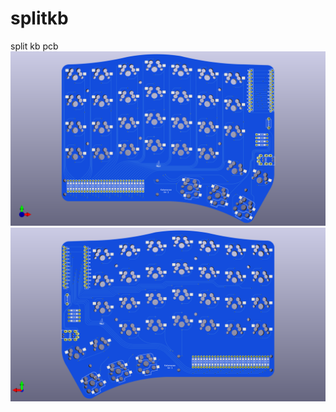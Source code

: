 # splitkb
split kb pcb
![front](https://github.com/arnstadm/splitkb/blob/master/front.png?raw=true)
![back](https://github.com/arnstadm/splitkb/blob/master/back.png?raw=true)
